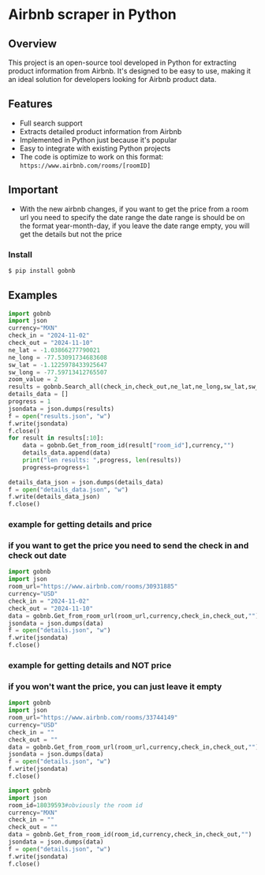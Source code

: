 # Airbnb scraper in Python

## Overview
This project is an open-source tool developed in Python for extracting product information from Airbnb. It's designed to be easy to use, making it an ideal solution for developers looking for Airbnb product data.

## Features
- Full search support
- Extracts detailed product information from Airbnb
- Implemented in Python just because it's popular
- Easy to integrate with existing Python projects
- The code is optimize to work on this format: ```https://www.airbnb.com/rooms/[roomID]```

## Important
- With the new airbnb changes, if you want to get the price from a room url you need to specify the date range
the date range is should be on the format year-month-day, if you leave the date range empty, you will get the details but not the price


### Install

```bash
$ pip install gobnb
```
## Examples

```Python
import gobnb
import json
currency="MXN"
check_in = "2024-11-02"
check_out = "2024-11-10"
ne_lat = -1.03866277790021
ne_long = -77.53091734683608
sw_lat = -1.1225978433925647
sw_long = -77.59713412765507
zoom_value = 2
results = gobnb.Search_all(check_in,check_out,ne_lat,ne_long,sw_lat,sw_long,zoom_value, currency,"")
details_data = []
progress = 1
jsondata = json.dumps(results)
f = open("results.json", "w")
f.write(jsondata)
f.close()
for result in results[:10]:
    data = gobnb.Get_from_room_id(result["room_id"],currency,"")
    details_data.append(data)
    print("len results: ",progress, len(results))
    progress=progress+1
    
details_data_json = json.dumps(details_data)
f = open("details_data.json", "w")
f.write(details_data_json)
f.close()
```

### example for getting details and price
### if you want to get the price you need to send the check in and check out date
```Python
import gobnb
import json
room_url="https://www.airbnb.com/rooms/30931885"
currency="USD"
check_in = "2024-11-02"
check_out = "2024-11-10"
data = gobnb.Get_from_room_url(room_url,currency,check_in,check_out,"")
jsondata = json.dumps(data)
f = open("details.json", "w")
f.write(jsondata)
f.close()
```

### example for getting details and NOT price
### if you won't want the price, you can just leave it empty
```Python
import gobnb
import json
room_url="https://www.airbnb.com/rooms/33744149"
currency="USD"
check_in = ""
check_out = ""
data = gobnb.Get_from_room_url(room_url,currency,check_in,check_out,"")
jsondata = json.dumps(data)
f = open("details.json", "w")
f.write(jsondata)
f.close()
```

```Python
import gobnb
import json
room_id=18039593#obviously the room id
currency="MXN"
check_in = ""
check_out = ""
data = gobnb.Get_from_room_id(room_id,currency,check_in,check_out,"")
jsondata = json.dumps(data)
f = open("details.json", "w")
f.write(jsondata)
f.close()
```
